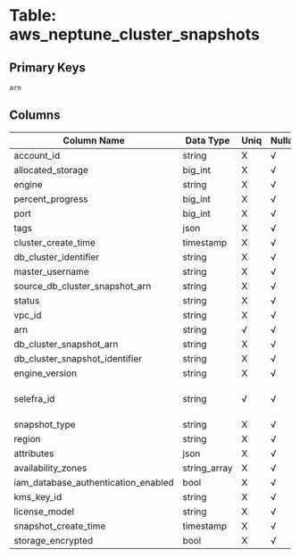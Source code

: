 # Table: aws_neptune_cluster_snapshots

## Primary Keys 

```
arn
```


## Columns 

|  Column Name   |  Data Type  | Uniq | Nullable | Description | 
|  ----  | ----  | ----  | ----  | ---- | 
| account_id | string | X | √ |  | 
| allocated_storage | big_int | X | √ |  | 
| engine | string | X | √ |  | 
| percent_progress | big_int | X | √ |  | 
| port | big_int | X | √ |  | 
| tags | json | X | √ |  | 
| cluster_create_time | timestamp | X | √ |  | 
| db_cluster_identifier | string | X | √ |  | 
| master_username | string | X | √ |  | 
| source_db_cluster_snapshot_arn | string | X | √ |  | 
| status | string | X | √ |  | 
| vpc_id | string | X | √ |  | 
| arn | string | √ | √ |  | 
| db_cluster_snapshot_arn | string | X | √ |  | 
| db_cluster_snapshot_identifier | string | X | √ |  | 
| engine_version | string | X | √ |  | 
| selefra_id | string | √ | √ | primary keys value md5 | 
| snapshot_type | string | X | √ |  | 
| region | string | X | √ |  | 
| attributes | json | X | √ |  | 
| availability_zones | string_array | X | √ |  | 
| iam_database_authentication_enabled | bool | X | √ |  | 
| kms_key_id | string | X | √ |  | 
| license_model | string | X | √ |  | 
| snapshot_create_time | timestamp | X | √ |  | 
| storage_encrypted | bool | X | √ |  | 


